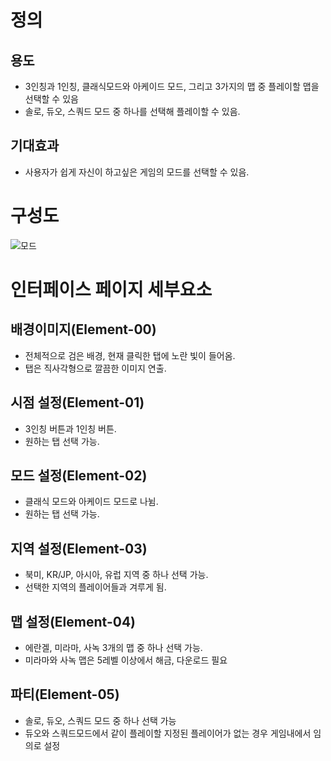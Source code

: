 # 정의
## 용도
 - 3인칭과 1인칭, 클래식모드와 아케이드 모드, 그리고 3가지의 맵 중 플레이할 맵을 선택할 수 있음
 - 솔로, 듀오, 스쿼드 모드 중 하나를 선택해 플레이할 수 있음.

## 기대효과
 - 사용자가 쉽게 자신이 하고싶은 게임의 모드를 선택할 수 있음.

# 구성도
 ![모드](https://blogfiles.pstatic.net/MjAxODExMDJfMTU0/MDAxNTQxMDkwMzI2MzM2.0oBQLPPfxEdCxJSwzY21ajJnkkKQDdhRsp5Mf9hu33Eg.4Sfpx0SmkhxLdgr0y-Nh56N3wx4fgRcT6lAR_WCTF4Mg.JPEG.ms9648/%EB%AA%A8%EB%93%9C.jpg)

# 인터페이스 페이지 세부요소
## 배경이미지(Element-00)
 - 전체적으로 검은 배경, 현재 클릭한 탭에 노란 빛이 들어옴.
 - 탭은 직사각형으로 깔끔한 이미지 연출.

## 시점 설정(Element-01)
  - 3인칭 버튼과 1인칭 버튼.
  - 원하는 탭 선택 가능.

## 모드 설정(Element-02)
 - 클래식 모드와 아케이드 모드로 나뉨.
 - 원하는 탭 선택 가능.

## 지역 설정(Element-03)
 - 북미, KR/JP, 아시아, 유럽 지역 중 하나 선택 가능.
 - 선택한 지역의 플레이어들과 겨루게 됨.

## 맵 설정(Element-04)
 - 에란겔, 미라마, 사녹 3개의 맵 중 하나 선택 가능.
 - 미라마와 사녹 맵은 5레벨 이상에서 해금, 다운로드 필요

## 파티(Element-05)
 - 솔로, 듀오, 스쿼드 모드 중 하나 선택 가능
 - 듀오와 스쿼드모드에서 같이 플레이할 지정된 플레이어가 없는 경우 게임내에서 임의로 설정
